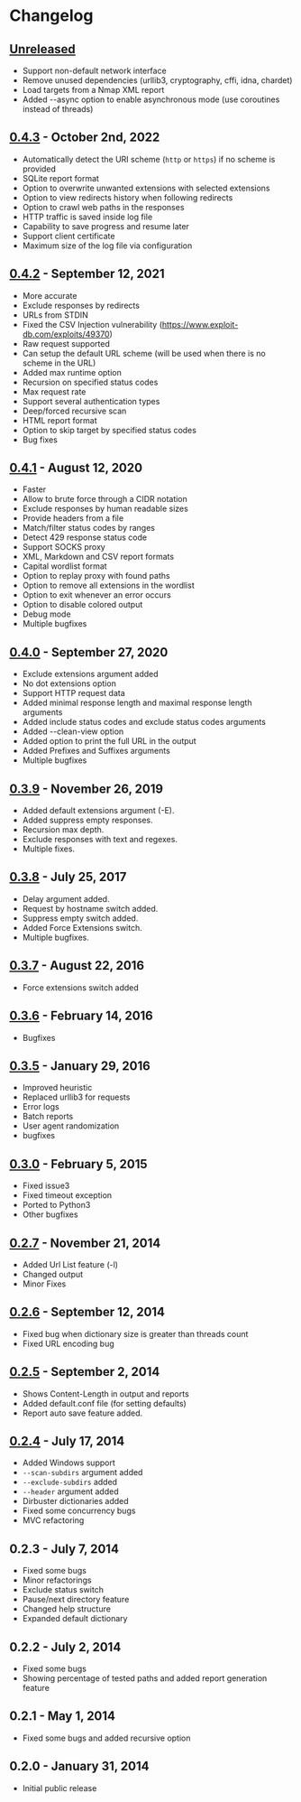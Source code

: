 # Changelog

## [Unreleased]
- Support non-default network interface
- Remove unused dependencies (urllib3, cryptography, cffi, idna, chardet)
- Load targets from a Nmap XML report
- Added --async option to enable asynchronous mode (use coroutines instead of threads)

## [0.4.3] - October 2nd, 2022
- Automatically detect the URI scheme (`http` or `https`) if no scheme is provided
- SQLite report format
- Option to overwrite unwanted extensions with selected extensions
- Option to view redirects history when following redirects
- Option to crawl web paths in the responses
- HTTP traffic is saved inside log file
- Capability to save progress and resume later
- Support client certificate
- Maximum size of the log file via configuration

## [0.4.2] - September 12, 2021
- More accurate
- Exclude responses by redirects
- URLs from STDIN
- Fixed the CSV Injection vulnerability (https://www.exploit-db.com/exploits/49370)
- Raw request supported
- Can setup the default URL scheme (will be used when there is no scheme in the URL)
- Added max runtime option
- Recursion on specified status codes
- Max request rate
- Support several authentication types
- Deep/forced recursive scan
- HTML report format
- Option to skip target by specified status codes
- Bug fixes

## [0.4.1] - August 12, 2020
- Faster
- Allow to brute force through a CIDR notation
- Exclude responses by human readable sizes
- Provide headers from a file
- Match/filter status codes by ranges
- Detect 429 response status code
- Support SOCKS proxy
- XML, Markdown and CSV report formats
- Capital wordlist format
- Option to replay proxy with found paths
- Option to remove all extensions in the wordlist
- Option to exit whenever an error occurs
- Option to disable colored output
- Debug mode
- Multiple bugfixes

## [0.4.0] - September 27, 2020
- Exclude extensions argument added
- No dot extensions option
- Support HTTP request data
- Added minimal response length and maximal response length arguments
- Added include status codes and exclude status codes arguments
- Added --clean-view option
- Added option to print the full URL in the output
- Added Prefixes and Suffixes arguments
- Multiple bugfixes

## [0.3.9] - November 26, 2019
- Added default extensions argument (-E).
- Added suppress empty responses.
- Recursion max depth.
- Exclude responses with text and regexes.
- Multiple fixes.

## [0.3.8] - July 25, 2017
- Delay argument added.
- Request by hostname switch added.
- Suppress empty switch added.
- Added Force Extensions switch.
- Multiple bugfixes.

## [0.3.7] - August 22, 2016
- Force extensions switch added

## [0.3.6] - February 14, 2016
- Bugfixes

## [0.3.5] - January 29, 2016
- Improved heuristic
- Replaced urllib3 for requests 
- Error logs
- Batch reports 
- User agent randomization 
- bugfixes

## [0.3.0] - February 5, 2015
- Fixed issue3
- Fixed timeout exception
- Ported to Python3
- Other bugfixes

## [0.2.7] - November 21, 2014
- Added Url List feature (-l)
- Changed output
- Minor Fixes

## [0.2.6] - September 12, 2014
- Fixed bug when dictionary size is greater than threads count
- Fixed URL encoding bug

## [0.2.5] - September 2, 2014
- Shows Content-Length in output and reports
- Added default.conf file (for setting defaults)
- Report auto save feature added.

## [0.2.4] - July 17, 2014
- Added Windows support
- `--scan-subdirs` argument added
- `--exclude-subdirs` added
- `--header` argument added
- Dirbuster dictionaries added
- Fixed some concurrency bugs
- MVC refactoring

## 0.2.3 - July 7, 2014
- Fixed some bugs
- Minor refactorings
- Exclude status switch
- Pause/next directory feature
- Changed help structure
- Expanded default dictionary

## 0.2.2 - July 2, 2014
- Fixed some bugs
- Showing percentage of tested paths and added report generation feature

## 0.2.1 - May 1, 2014
- Fixed some bugs and added recursive option

## 0.2.0 - January 31, 2014
- Initial public release

[Unreleased]: https://github.com/maurosoria/dirsearch/tree/master
[0.4.3]: https://github.com/maurosoria/dirsearch/tree/v0.4.3
[0.4.2]: https://github.com/maurosoria/dirsearch/tree/v0.4.2
[0.4.1]: https://github.com/maurosoria/dirsearch/tree/v0.4.1
[0.4.0]: https://github.com/maurosoria/dirsearch/tree/v0.4.0
[0.3.9]: https://github.com/maurosoria/dirsearch/tree/v0.3.9
[0.3.8]: https://github.com/maurosoria/dirsearch/tree/v0.3.8
[0.3.7]: https://github.com/maurosoria/dirsearch/tree/v0.3.7
[0.3.6]: https://github.com/maurosoria/dirsearch/tree/v0.3.6
[0.3.5]: https://github.com/maurosoria/dirsearch/tree/v0.3.5
[0.3.0]: https://github.com/maurosoria/dirsearch/tree/v0.3.0
[0.2.7]: https://github.com/maurosoria/dirsearch/tree/v0.2.7
[0.2.6]: https://github.com/maurosoria/dirsearch/tree/v0.2.6
[0.2.5]: https://github.com/maurosoria/dirsearch/tree/v0.2.5
[0.2.4]: https://github.com/maurosoria/dirsearch/tree/v0.2.4
